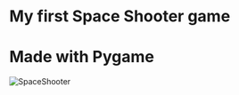 # My first Space Shooter game

# Made with Pygame

![SpaceShooter](https://user-images.githubusercontent.com/70442725/163356520-d0429752-36db-4a44-b7fc-746b63018fa4.png)
